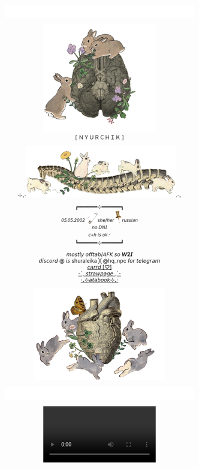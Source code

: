 <p align="center"
<br> <img width="1000" src='https://github.com/amygdala-hippocampal/amygdala-hippocampal/blob/main/%D0%BC%D1%8F%D0%BA.png?raw=true'> 
</p> 

<p align="center"
<br> <img width="300" src='https://github.com/amygdala-hippocampal/amygdala-hippocampal/blob/main/%D0%B4%D0%BE%D0%BC.png?raw=true'>
<br>[ ＮＹＵＲＣＨＩＫ ]
</p> 

<p align="center"> 
⊹₊·<img width="400" src="https://github.com/amygdala-hippocampal/amygdala-hippocampal/blob/main/%D1%83%D1%81%D1%82%D0%B0%D0%BB%D1%8B%D0%B5%20%D0%BF%D0%BE%D0%B7%D0%B2%D0%BE%D0%BD%D0%BA%D0%B8.png?raw=true"
</p>.·₊
 
<p align="center"
<br>┏━━━━━━⊹━━━━━━┓
<br><sup><i>05.05.2002</i></sup> <img width="30" src='https://github.com/amygdala-hippocampal/amygdala-hippocampal/blob/main/%D1%81%D0%BA%D1%80%D0%B5%D0%BF%D0%BA%D0%B0.png?raw=true'><sup>𝘴𝘩𝘦/𝘩𝘦𝘳</sup><img width="21" src='https://github.com/amygdala-hippocampal/amygdala-hippocampal/blob/main/%D0%BF%D0%B8%D0%BD.png?raw=true'><sup>𝘳𝘶𝘴𝘴𝘪𝘢𝘯</sup>
<br> <sup>𝘯𝘰 𝘋𝘕𝘐</sup>
<br> <sup>𝘤+𝘩 𝘪𝘴 𝘰𝘬.ᐟ</sup>
<br>┗━━━━━━⊹━━━━━━┛

<p align="center"
<br> 𝘮𝘰𝘴𝘵𝘭𝘺 𝘰𝘧𝘧𝘵𝘢𝘣/𝘈𝘍𝘒 𝘴𝘰 <strong>𝘞2𝘐</strong>
<br> 𝘥𝘪𝘴𝘤𝘰𝘳𝘥 @ 𝘪𝘴 shuraleika ╳︎ @hq_npc 𝘧𝘰𝘳 𝘵𝘦𝘭𝘦𝘨𝘳𝘢𝘮
<br> <a href="https://nyurchik.carrd.co"> 𝘤𝘢𝘳𝘳𝘥 [♡] </a> 
<br> <a href="https://hqnpc.straw.page/"> -ˋˏ 𝘴𝘵𝘳𝘢𝘸𝘱𝘢𝘨𝘦 ˎˊ-</a> 
<br> <a href="https://nyurch.atabook.org/"> ·₊⊹𝘢𝘵𝘢𝘣𝘰𝘰𝘬⊹₊· </a> 
</p>

<p align="center"
<br> <img width="350" src='https://github.com/amygdala-hippocampal/amygdala-hippocampal/blob/main/%D0%B2%20%D0%BB%D0%B5%D1%81%D1%83%20%D1%82%D0%B0%D0%BD%D1%86%D1%8B.png?raw=true'> 
</p> 

<p align="center"
<br> <img width="1000" src='https://github.com/amygdala-hippocampal/amygdala-hippocampal/blob/main/%D0%BC%D1%8F%D0%BA.png?raw=true'> 
</p> 

<div align="center">
<video src="https://github.com/user-attachments/assets/475f7691-3079-4d3a-b08b-c530dd50d29f"
</div>
